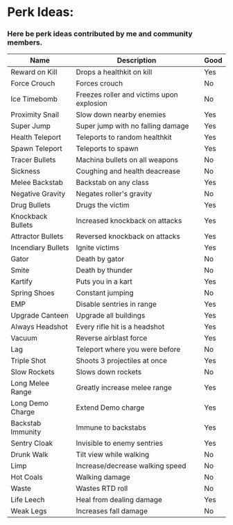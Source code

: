 # Perk Ideas:
### Here be perk ideas contributed by me and community members.

Name | Description | Good
--- | --- | ---
Reward on Kill | Drops a healthkit on kill | Yes
Force Crouch | Forces crouch | No
Ice Timebomb | Freezes roller and victims upon explosion | No
Proximity Snail | Slow down nearby enemies | Yes
Super Jump | Super jump with no falling damage | Yes
Health Teleport | Teleports to random healthkit | Yes
Spawn Teleport | Teleports to spawn | Yes
Tracer Bullets | Machina bullets on all weapons | No
Sickness | Coughing and health deacrease | No
Melee Backstab | Backstab on any class | Yes
Negative Gravity | Negates roller's gravity | No
Drug Bullets | Drugs the victim | Yes
Knockback Bullets | Increased knockback on attacks | Yes
Attractor Bullets | Reversed knockback on attacks | Yes
Incendiary Bullets | Ignite victims | Yes
Gator | Death by gator | No
Smite | Death by thunder | No
Kartify | Puts you in a kart | Yes
Spring Shoes | Constant jumping | No
EMP | Disable sentries in range | Yes
Upgrade Canteen | Upgrade all buildings | Yes
Always Headshot | Every rifle hit is a headshot | Yes
Vacuum | Reverse airblast force | Yes
Lag | Teleport where you were before | No
Triple Shot | Shoots 3 projectiles at once | Yes
Slow Rockets | Slows down rockets | No
Long Melee Range | Greatly increase melee range | Yes
Long Demo Charge | Extend Demo charge | Yes
Backstab Immunity | Immune to backstabs | Yes
Sentry Cloak | Invisible to enemy sentries | Yes
Drunk Walk | Tilt view while walking | No
Limp | Increase/decrease walking speed | No
Hot Coals | Walking damage | No
Waste | Wastes RTD roll | No
Life Leech | Heal from dealing damage | Yes
Weak Legs | Increases fall damage | No
